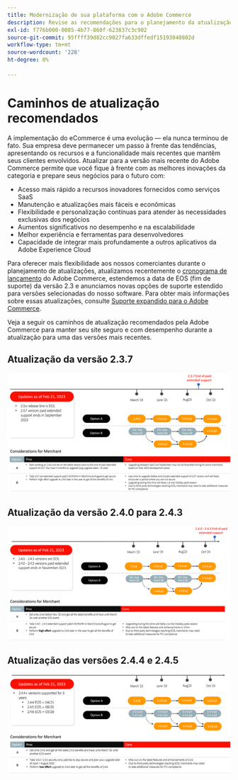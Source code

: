 ```yaml
---
title: Modernização de sua plataforma com o Adobe Commerce
description: Revise as recomendações para o planejamento da atualização do Adobe Commerce.
exl-id: f776b000-0085-4b77-860f-623837c3c902
source-git-commit: 95ffff39d82cc9027fa633dffedf15193040802d
workflow-type: tm+mt
source-wordcount: '228'
ht-degree: 0%

---
```


# Caminhos de atualização recomendados

A implementação do eCommerce é uma evolução — ela nunca terminou de fato. Sua empresa deve permanecer um passo à frente das tendências, apresentando os recursos e a funcionalidade mais recentes que mantêm seus clientes envolvidos. Atualizar para a versão mais recente do Adobe Commerce permite que você fique à frente com as melhores inovações da categoria e prepare seus negócios para o futuro com:

- Acesso mais rápido a recursos inovadores fornecidos como serviços SaaS
- Manutenção e atualizações mais fáceis e econômicas
- Flexibilidade e personalização contínuas para atender às necessidades exclusivas dos negócios
- Aumentos significativos no desempenho e na escalabilidade
- Melhor experiência e ferramentas para desenvolvedores
- Capacidade de integrar mais profundamente a outros aplicativos da Adobe Experience Cloud

Para oferecer mais flexibilidade aos nossos comerciantes durante o planejamento de atualizações, atualizamos recentemente o [cronograma de lançamento](../../release/schedule.md) do Adobe Commerce, estendemos a data de EOS (fim de suporte) da versão 2.3 e anunciamos novas opções de suporte estendido para versões selecionadas do nosso software. Para obter mais informações sobre essas atualizações, consulte [Suporte expandido para o Adobe Commerce](https://business.adobe.com/blog/the-latest/adobe-announces-expanded-support).

Veja a seguir os caminhos de atualização recomendados pela Adobe Commerce para manter seu site seguro e com desempenho durante a atualização para uma das versões mais recentes.

## Atualização da versão 2.3.7

![Atualizar caminho de 2.3.7](../../assets/upgrade-guide/2.3.7.png)

## Atualização da versão 2.4.0 para 2.4.3

![Caminho de atualização de 2.4.0 a 2.4.3](../../assets/upgrade-guide/2.4.0-2.4.3.png)

## Atualização das versões 2.4.4 e 2.4.5

![Atualizar caminho de 2.4.4 e 2.4.5](../../assets/upgrade-guide/2.4.4-and-2.4.5.png)
